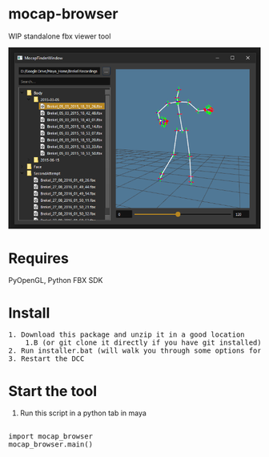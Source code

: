 # mocap-browser
WIP standalone fbx viewer tool

![tool header image](docs/header_image.png)

# Requires
PyOpenGL, Python FBX SDK

# Install

<pre>
1. Download this package and unzip it in a good location 
    1.B (or git clone it directly if you have git installed)
2. Run installer.bat (will walk you through some options for install)
3. Restart the DCC
</pre>

# Start the tool
1. Run this script in a python tab in maya

<pre>

import mocap_browser
mocap_browser.main()

</pre>




